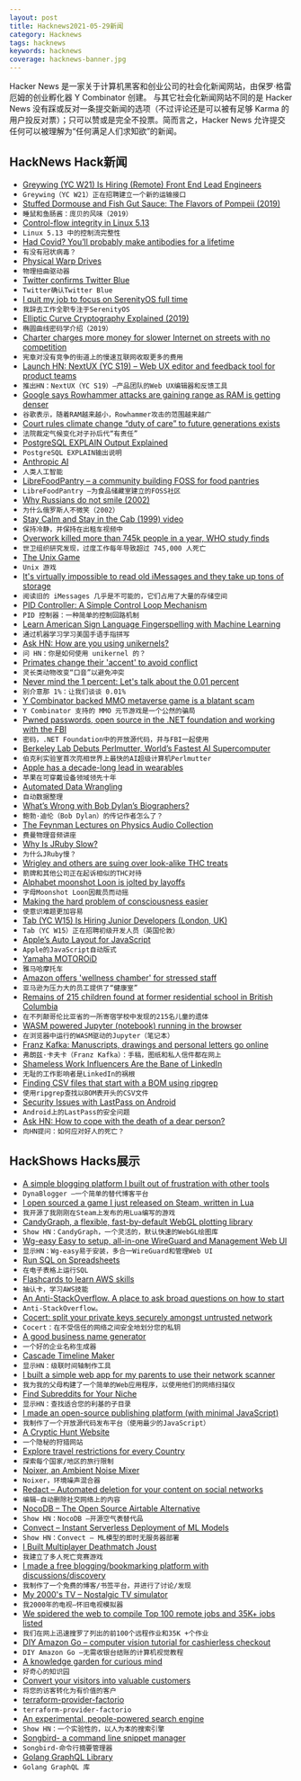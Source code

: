 ```yaml
---
layout: post
title: Hacknews2021-05-29新闻
category: Hacknews
tags: hacknews
keywords: hacknews
coverage: hacknews-banner.jpg
---
```


Hacker News 是一家关于计算机黑客和创业公司的社会化新闻网站，由保罗·格雷厄姆的创业孵化器 Y Combinator 创建。
与其它社会化新闻网站不同的是 Hacker News 没有踩或反对一条提交新闻的选项（不过评论还是可以被有足够 Karma 的用户投反对票）；只可以赞或是完全不投票。简而言之，Hacker News 允许提交任何可以被理解为“任何满足人们求知欲”的新闻。

## HackNews Hack新闻


- [Greywing (YC W21) Is Hiring (Remote) Front End Lead Engineers](https://www.ycombinator.com/companies/greywing/jobs/J2SJ4dn-frontend-lead)
- `Greywing（YC W21）正在招聘建立一个新的运输接口`
- [Stuffed Dormouse and Fish Gut Sauce: The Flavors of Pompeii (2019)](https://www.nytimes.com/2019/08/07/arts/design/rome-food-last-supper-in-pompeii.html)
- `睡鼠和鱼肠酱：庞贝的风味（2019）`
- [Control-flow integrity in Linux 5.13](https://lwn.net/SubscriberLink/856514/bd36cc646fac2071/)
- `Linux 5.13 中的控制流完整性`
- [Had Covid? You’ll probably make antibodies for a lifetime](https://www.nature.com/articles/d41586-021-01442-9)
- `有没有冠状病毒？`
- [Physical Warp Drives](https://iopscience.iop.org/article/10.1088/1361-6382/abdf6e)
- `物理扭曲驱动器`
- [Twitter confirms Twitter Blue](https://twitter.com/wongmjane/status/1398022730553860102)
- `Twitter确认Twitter Blue`
- [I quit my job to focus on SerenityOS full time](https://awesomekling.github.io/I-quit-my-job-to-focus-on-SerenityOS-full-time/)
- `我辞去工作全职专注于SerenityOS`
- [Elliptic Curve Cryptography Explained (2019)](https://fangpenlin.com/posts/2019/10/07/elliptic-curve-cryptography-explained/)
- `椭圆曲线密码学介绍（2019）`
- [Charter charges more money for slower Internet on streets with no competition](https://arstechnica.com/tech-policy/2021/05/charter-charges-more-money-for-slower-internet-on-streets-with-no-competition/)
- `宪章对没有竞争的街道上的慢速互联网收取更多的费用`
- [Launch HN: NextUX (YC S19) – Web UX editor and feedback tool for product teams](item?id=27317635)
- `推出HN：NextUX（YC S19）–产品团队的Web UX编辑器和反馈工具`
- [Google says Rowhammer attacks are gaining range as RAM is getting denser](https://therecord.media/google-says-rowhammer-attacks-are-gaining-range-as-ram-is-getting-smaller/)
- `谷歌表示，随着RAM越来越小，Rowhammer攻击的范围越来越广`
- [Court rules climate change “duty of care” to future generations exists](https://www.judgments.fedcourt.gov.au/judgments/Judgments/fca/single/2021/2021fca0560)
- `法院裁定气候变化对子孙后代“有责任”`
- [PostgreSQL EXPLAIN Output Explained](https://www.cybertec-postgresql.com/en/how-to-interpret-postgresql-explain-analyze-output/)
- `PostgreSQL EXPLAIN输出说明`
- [Anthropic AI](https://www.anthropic.com/)
- `人类人工智能`
- [LibreFoodPantry – a community building FOSS for food pantries](https://librefoodpantry.org/)
- `LibreFoodPantry –为食品储藏室建立的FOSS社区`
- [Why Russians do not smile (2002)](https://www.chicagomaroon.com/2002/04/12/why-russians-do-not-smile/)
- `为什么俄罗斯人不微笑（2002）`
- [Stay Calm and Stay in the Cab (1999) video](https://www.youtube.com/watch?v=6KejBRUTUjA)
- `保持冷静，并保持在出租车视频中`
- [Overwork killed more than 745k people in a year, WHO study finds](https://www.npr.org/2021/05/17/997462169/thousands-of-people-are-dying-from-working-long-hours-a-new-who-study-finds)
- `世卫组织研究发现，过度工作每年导致超过 745,000 人死亡`
- [The Unix Game](https://unixgame.io/unix50)
- `Unix 游戏`
- [It's virtually impossible to read old iMessages and they take up tons of storage](https://keydiscussions.com/2021/05/28/apple-charges-for-storing-gigabytes-worth-of-old-imessages-you-cant-reliably-access/)
- `阅读旧的 iMessages 几乎是不可能的，它们占用了大量的存储空间`
- [PID Controller: A Simple Control Loop Mechanism](https://vaclavkosar.com/ml/PID-controller-control-loop-mechanism)
- `PID 控制器：一种简单的控制回路机制`
- [Learn American Sign Language Fingerspelling with Machine Learning](https://fingerspelling.xyz)
- `通过机器学习学习美国手语手指拼写`
- [Ask HN: How are you using unikernels?](item?id=27301210)
- `问 HN：你是如何使用 unikernel 的？`
- [Primates change their 'accent' to avoid conflict](https://phys.org/news/2021-05-primates-accent-conflict.html)
- `灵长类动物改变“口音”以避免冲突`
- [Never mind the 1 percent: Let's talk about the 0.01 percent](https://review.chicagobooth.edu/economics/2017/article/never-mind-1-percent-lets-talk-about-001-percent)
- `别介意那 1%：让我们谈谈 0.01%`
- [Y Combinator backed MMO metaverse game is a blatant scam](https://www.pcgamer.com/dreamworld-infinite-world-mmo-kickstarter-fiasco/)
- `Y Combinator 支持的 MMO 元节游戏是一个公然的骗局`
- [Pwned passwords, open source in the .NET foundation and working with the FBI](https://www.troyhunt.com/pwned-passwords-open-source-in-the-dot-net-foundation-and-working-with-the-fbi/)
- `密码，.NET Foundation中的开放源代码，并与FBI一起使用`
- [Berkeley Lab Debuts Perlmutter, World’s Fastest AI Supercomputer](https://www.hpcwire.com/2021/05/27/nersc-debuts-perlmutter-worlds-fastest-ai-supercomputer/)
- `伯克利实验室首次亮相世界上最快的AI超级计算机Perlmutter`
- [Apple has a decade-long lead in wearables](https://www.aboveavalon.com/notes/2021/5/27/apple-has-a-decade-long-lead-in-wearables)
- `苹果在可穿戴设备领域领先十年`
- [Automated Data Wrangling](https://catalyst.coop/2021/05/23/automated-data-wrangling/)
- `自动数据整理`
- [What’s Wrong with Bob Dylan’s Biographers?](https://newrepublic.com/article/162533/whats-wrong-bob-dylans-biographers-clinton-heylin-review)
- `鲍勃·迪伦（Bob Dylan）的传记作者怎么了？`
- [The Feynman Lectures on Physics Audio Collection](https://www.feynmanlectures.caltech.edu/flptapes.html)
- `费曼物理音频讲座`
- [Why Is JRuby Slow?](https://earthly.dev/blog/jruby/)
- `为什么JRuby慢？`
- [Wrigley and others are suing over look-alike THC treats](https://www.nytimes.com/2021/05/22/style/edibles-marijuana.html)
- `箭牌和其他公司正在起诉相似的THC对待`
- [Alphabet moonshot Loon is jolted by layoffs](https://www.mercurynews.com/2021/05/28/alphabet-moonshot-loon-jolted-layoff-employee-job-tech-google-edd/)
- `字母Moonshot Loon因裁员而动摇`
- [Making the hard problem of consciousness easier](https://science.sciencemag.org/content/372/6545/911)
- `使意识难题更加容易`
- [Tab (YC W15) Is Hiring Junior Developers (London, UK)](https://jobs.tab.travel/o/junior-developer-1)
- `Tab（YC W15）正在招聘初级开发人员（英国伦敦）`
- [Apple’s Auto Layout for JavaScript](https://github.com/lume/autolayout)
- `Apple的JavaScript自动版式`
- [Yamaha MOTOROiD](https://global.yamaha-motor.com/design_technology/design/concept/motoroid/)
- `雅马哈摩托车`
- [Amazon offers 'wellness chamber' for stressed staff](https://www.bbc.com/news/technology-57287151)
- `亚马逊为压力大的员工提供了“健康室”`
- [Remains of 215 children found at former residential school in British Columbia](https://www.aptnnews.ca/national-news/remains-of-215-children-found-at-former-residential-school-in-british-columbia/)
- `在不列颠哥伦比亚省的一所寄宿学校中发现的215名儿童的遗体`
- [WASM powered Jupyter (notebook) running in the browser](https://github.com/jtpio/jupyterlite)
- `在浏览器中运行的WASM驱动的Jupyter（笔记本）`
- [Franz Kafka: Manuscripts, drawings and personal letters go online](https://www.bbc.com/news/in-pictures-57267874)
- `弗朗兹·卡夫卡（Franz Kafka）：手稿，图纸和私人信件都在网上`
- [Shameless Work Influencers Are the Bane of LinkedIn](https://index.medium.com/shameless-work-influencers-are-the-bane-of-linkedin-5f458bb046aa)
- `无耻的工作影响者是LinkedIn的祸根`
- [Finding CSV files that start with a BOM using ripgrep](https://til.simonwillison.net/bash/finding-bom-csv-files-with-ripgrep)
- `使用ripgrep查找以BOM表开头的CSV文件`
- [Security Issues with LastPass on Android](https://abhyudaya.dev/blog/2021/security-issues-lastpass-android)
- `Android上的LastPass的安全问题`
- [Ask HN: How to cope with the death of a dear person?](item?id=27323430)
- `向HN提问：如何应对好人的死亡？`


## HackShows Hacks展示

- [ A simple blogging platform I built out of frustration with other tools](https://www.dynablogger.com/)
- `DynaBlogger –一个简单的替代博客平台`
- [ I open sourced a game I just released on Steam, written in Lua](https://github.com/a327ex/SNKRX)
- `我开源了我刚刚在Steam上发布的用Lua编写的游戏`
- [ CandyGraph, a flexible, fast-by-default WebGL plotting library](https://github.com/wwwtyro/candygraph)
- `Show HN：CandyGraph，一个灵活的，默认快速的WebGL绘图库`
- [ Wg-easy Easy to setup, all-in-one WireGuard and Management Web UI](https://github.com/WeeJeWel/wg-easy/blob/master/README.md)
- `显示HN：Wg-easy易于安装，多合一WireGuard和管理Web UI`
- [ Run SQL on Spreadsheets](https://spanrr.com/)
- `在电子表格上运行SQL`
- [ Flashcards to learn AWS skills](https://cloudbite.attejuvonen.fi/)
- `抽认卡，学习AWS技能`
- [ An Anti-StackOverflow. A place to ask broad questions on how to start](item?id=27262878)
- `Anti-StackOverflow。`
- [ Cocert: split your private keys securely amongst untrusted network](https://github.com/Dentrax/cocert)
- `Cocert：在不受信任的网络之间安全地划分您的私钥`
- [ A good business name generator](https://looka.com/business-name-generator)
- `一个好的企业名称生成器`
- [ Cascade Timeline Maker](https://cascade.page)
- `显示HN：级联时间轴制作工具`
- [ I built a simple web app for my parents to use their network scanner](https://github.com/babolivier/scanner)
- `我为我的父母构建了一个简单的Web应用程序，以使用他们的网络扫描仪`
- [ Find Subreddits for Your Niche](https://www.findareddit.com/)
- `显示HN：查找适合您的利基的子目录`
- [ I made an open-source publishing platform (with minimal JavaScript)](https://zentrum.alles.cx/this-is-zentrum-mv9wfrw)
- `我制作了一个开放源代码发布平台（使用最少的JavaScript）`
- [ A Cryptic Hunt Website](item?id=27292022)
- `一个隐秘的狩猎网站`
- [ Explore travel restrictions for every Country](https://airheart.com/travel-bans)
- `探索每个国家/地区的旅行限制`
- [ Noixer, an Ambient Noise Mixer](https://abetusk.github.io/noixer/)
- `Noixer，环境噪声混合器`
- [ Redact – Automated deletion for your content on social networks](https://redact.dev/?hn)
- `编辑–自动删除社交网络上的内容`
- [ NocoDB – The Open Source Airtable Alternative](https://github.com/nocodb/nocodb)
- `Show HN：NocoDB –开源空气表替代品`
- [ Convect – Instant Serverless Deployment of ML Models](https://convect.ml)
- `Show HN：Convect – ML模型的即时无服务器部署`
- [ I Built Multiplayer Deathmatch Joust](https://joust.life/)
- `我建立了多人死亡竞赛游戏`
- [ I made a free blogging/bookmarking platform with discussions/discovery](http://wndr.xyz)
- `我制作了一个免费的博客/书签平台，并进行了讨论/发现`
- [ My 2000's TV – Nostalgic TV simulator](https://my00stv.com/)
- `我2000年的电视–怀旧电视模拟器`
- [ We spidered the web to compile Top 100 remote jobs and 35K+ jobs listed](https://remotists.com/top100_remotejobs/)
- `我们在网上迅速搜罗了列出的前100个远程作业和35K +个作业`
- [ DIY Amazon Go – computer vision tutorial for cashierless checkout](https://www.sbxrobotics.com/tutorial)
- `DIY Amazon Go –无需收银台结账的计算机视觉教程`
- [ A knowledge garden for curious mind](https://innos.io?s=HN)
- `好奇心的知识园`
- [ Convert your visitors into valuable customers](https://embedery.com)
- `将您的访客转化为有价值的客户`
- [ terraform-provider-factorio](https://github.com/efokschaner/terraform-provider-factorio)
- `terraform-provider-factorio`
- [ An experimental, people-powered search engine](https://ninfex.com/hello)
- `Show HN：一个实验性的，以人为本的搜索引擎`
- [ Songbird- a command line snippet manager](https://www.npmjs.com/package/songbird-cli)
- `Songbird-命令行摘要管理器`
- [ Golang GraphQL Library](https://github.com/getoutreach/goql)
- `Golang GraphQL 库`

